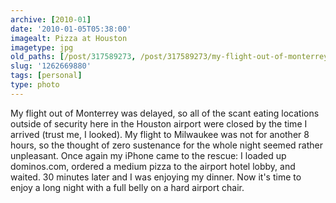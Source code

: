 ```yaml
---
archive: [2010-01]
date: '2010-01-05T05:38:00'
imagealt: Pizza at Houston
imagetype: jpg
old_paths: [/post/317589273, /post/317589273/my-flight-out-of-monterrey-was-delayed-so-all-of]
slug: '1262669880'
tags: [personal]
type: photo
---
```


My flight out of Monterrey was delayed, so all of the scant eating
locations outside of security here in the Houston airport were closed by
the time I arrived (trust me, I looked). My flight to Milwaukee was not
for another 8 hours, so the thought of zero sustenance for the whole night
seemed rather unpleasant. Once again my iPhone came to the rescue:
I loaded up dominos.com, ordered a medium pizza to the airport hotel
lobby, and waited. 30 minutes later and I was enjoying my dinner.  Now
it's time to enjoy a long night with a full belly on a hard airport chair.


